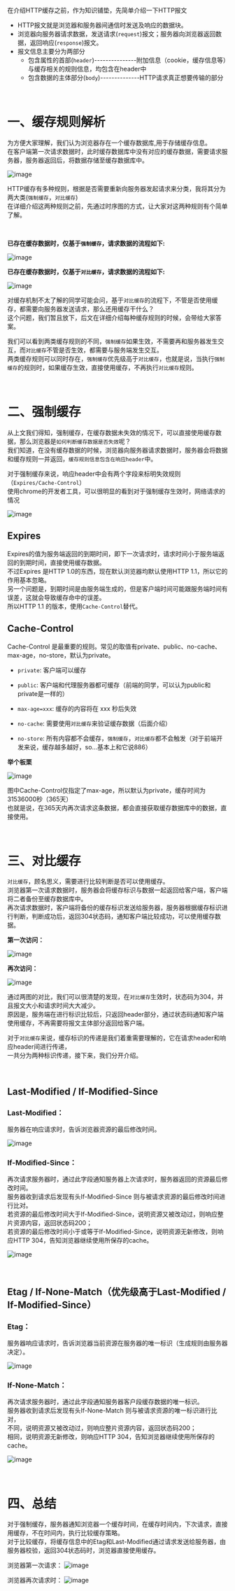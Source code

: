 在介绍HTTP缓存之前，作为知识铺垫，先简单介绍一下HTTP报文

- HTTP报文就是浏览器和服务器间通信时发送及响应的数据块。
- 浏览器向服务器请求数据，发送请求(`request`)报文；服务器向浏览器返回数据，返回响应(`response`)报文。
- 报文信息主要分为两部分
    - 包含属性的首部(`header`)---------------附加信息（cookie，缓存信息等）与缓存相关的规则信息，均包含在header中
    - 包含数据的主体部分(`body`)--------------HTTP请求真正想要传输的部分


<br>

# 一、缓存规则解析

为方便大家理解，我们认为浏览器存在一个缓存数据库,用于存储缓存信息。<br>
在客户端第一次请求数据时，此时缓存数据库中没有对应的缓存数据，需要请求服务器，服务器返回后，将数据存储至缓存数据库中。

![image](https://user-images.githubusercontent.com/74364990/109672112-a9036f80-7baf-11eb-8760-ebf796dcd536.png)

HTTP缓存有多种规则，根据是否需要重新向服务器发起请求来分类，我将其分为两大类(`强制缓存`，`对比缓存`)<br>
在详细介绍这两种规则之前，先通过时序图的方式，让大家对这两种规则有个简单了解。

<br>

**已存在缓存数据时，仅基于`强制缓存`，请求数据的流程如下:**

![image](https://user-images.githubusercontent.com/74364990/109672155-b4ef3180-7baf-11eb-82eb-e2ff796885c1.png)

**已存在缓存数据时，仅基于`对比缓存`，请求数据的流程如下:**

![image](https://user-images.githubusercontent.com/74364990/109672181-bc163f80-7baf-11eb-960b-48e7b6a3f6e1.png)


对缓存机制不太了解的同学可能会问，基于`对比缓存`的流程下，不管是否使用缓存，都需要向服务器发送请求，那么还用缓存干什么？<br>
这个问题，我们暂且放下，后文在详细介绍每种缓存规则的时候，会带给大家答案。


我们可以看到两类缓存规则的不同，`强制缓存`如果生效，不需要再和服务器发生交互，而`对比缓存`不管是否生效，都需要与服务端发生交互。<br>
两类缓存规则可以同时存在，`强制缓存`优先级高于`对比缓存`，也就是说，当执行`强制缓存`的规则时，如果缓存生效，直接使用缓存，不再执行`对比缓存`规则。

<br>

# 二、强制缓存

从上文我们得知，强制缓存，在缓存数据未失效的情况下，可以直接使用缓存数据，那么浏览器是`如何判断缓存数据是否失效`呢？<br>
我们知道，在没有缓存数据的时候，浏览器向服务器请求数据时，服务器会将数据和缓存规则一并返回，`缓存规则信息包含在响应header`中。

对于强制缓存来说，响应header中会有两个字段来标明失效规则（`Expires/Cache-Control`）<br>
使用chrome的开发者工具，可以很明显的看到对于强制缓存生效时，网络请求的情况

![image](https://user-images.githubusercontent.com/74364990/109672213-c46e7a80-7baf-11eb-93b6-d17c05978920.png)


## Expires

Expires的值为服务端返回的到期时间，即下一次请求时，请求时间小于服务端返回的到期时间，直接使用缓存数据。<br>
不过Expires 是HTTP 1.0的东西，现在默认浏览器均默认使用HTTP 1.1，所以它的作用基本忽略。<br>
另一个问题是，到期时间是由服务端生成的，但是客户端时间可能跟服务端时间有误差，这就会导致缓存命中的误差。<br>
所以HTTP 1.1 的版本，使用`Cache-Control`替代。

## Cache-Control

Cache-Control 是最重要的规则。常见的取值有private、public、no-cache、max-age，no-store，默认为private。

- `private`: 客户端可以缓存

- `public`: 客户端和代理服务器都可缓存（前端的同学，可以认为public和private是一样的）

- `max-age=xxx`: 缓存的内容将在 xxx 秒后失效

- `no-cache`: 需要使用`对比缓存`来验证缓存数据（后面介绍）

- `no-store`: 所有内容都不会缓存，`强制缓存`，`对比缓存`都不会触发（对于前端开发来说，缓存越多越好，so...基本上和它说886）


**举个板栗**

![image](https://user-images.githubusercontent.com/74364990/109672235-cc2e1f00-7baf-11eb-927a-203915c9747e.png)


图中Cache-Control仅指定了max-age，所以默认为private，缓存时间为31536000秒（365天）<br>
也就是说，在365天内再次请求这条数据，都会直接获取缓存数据库中的数据，直接使用。

<br>

# 三、对比缓存

`对比缓存`，顾名思义，需要进行比较判断是否可以使用缓存。<br>
浏览器第一次请求数据时，服务器会将缓存标识与数据一起返回给客户端，客户端将二者备份至缓存数据库中。<br>
再次请求数据时，客户端将备份的缓存标识发送给服务器，服务器根据缓存标识进行判断，判断成功后，返回304状态码，通知客户端比较成功，可以使用缓存数据。

**第一次访问：**

![image](https://user-images.githubusercontent.com/74364990/109673154-b3723900-7bb0-11eb-9d0c-1b8174465e75.png)

**再次访问：**

![image](https://user-images.githubusercontent.com/74364990/109673167-b79e5680-7bb0-11eb-9f57-df000f7957be.png)


通过两图的对比，我们可以很清楚的发现，在`对比缓存`生效时，状态码为304，并且报文大小和请求时间大大减少。<br>
原因是，服务端在进行标识比较后，只返回header部分，通过状态码通知客户端使用缓存，不再需要将报文主体部分返回给客户端。

对于`对比缓存`来说，缓存标识的传递是我们着重需要理解的，它在请求header和响应header间进行传递，<br>
一共分为两种标识传递，接下来，我们分开介绍。

<br>

## Last-Modified  /  If-Modified-Since

### Last-Modified：

服务器在响应请求时，告诉浏览器资源的最后修改时间。

![image](https://user-images.githubusercontent.com/74364990/109673291-d8ff4280-7bb0-11eb-8a92-e4c803cb590c.png)

### If-Modified-Since：
再次请求服务器时，通过此字段通知服务器上次请求时，服务器返回的资源最后修改时间。<br>
服务器收到请求后发现有头If-Modified-Since 则与被请求资源的最后修改时间进行比对。<br>
若资源的最后修改时间大于If-Modified-Since，说明资源又被改动过，则响应整片资源内容，返回状态码200；<br>
若资源的最后修改时间小于或等于If-Modified-Since，说明资源无新修改，则响应HTTP 304，告知浏览器继续使用所保存的cache。

![image](https://user-images.githubusercontent.com/74364990/109673734-47440500-7bb1-11eb-890b-274494f40423.png)

<br>

## Etag  /  If-None-Match（优先级高于Last-Modified  /  If-Modified-Since）

### Etag：
服务器响应请求时，告诉浏览器当前资源在服务器的唯一标识（生成规则由服务器决定）。

![image](https://user-images.githubusercontent.com/74364990/109674460-e49f3900-7bb1-11eb-979a-b1746de70fbd.png)


### If-None-Match：
再次请求服务器时，通过此字段通知服务器客户段缓存数据的唯一标识。<br>
服务器收到请求后发现有头If-None-Match 则与被请求资源的唯一标识进行比对，<br>
不同，说明资源又被改动过，则响应整片资源内容，返回状态码200；<br>
相同，说明资源无新修改，则响应HTTP 304，告知浏览器继续使用所保存的cache。

![image](https://user-images.githubusercontent.com/74364990/109674478-e9fc8380-7bb1-11eb-9552-f2cd58a24e0e.png)


<br>

# 四、总结

对于强制缓存，服务器通知浏览器一个缓存时间，在缓存时间内，下次请求，直接用缓存，不在时间内，执行比较缓存策略。<br>
对于比较缓存，将缓存信息中的Etag和Last-Modified通过请求发送给服务器，由服务器校验，返回304状态码时，浏览器直接使用缓存。

浏览器第一次请求：
![image](https://user-images.githubusercontent.com/74364990/109674638-0b5d6f80-7bb2-11eb-9de2-4e8f51f95fef.png)


浏览器再次请求时：
![image](https://user-images.githubusercontent.com/74364990/109674663-10222380-7bb2-11eb-96b5-2ee041a9c658.png)
